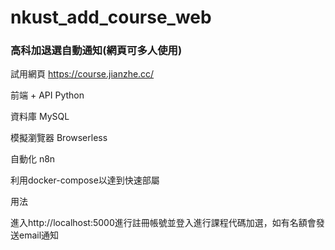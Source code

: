 # nkust_add_course_web
### 高科加退選自動通知(網頁可多人使用)

試用網頁
https://course.jianzhe.cc/

前端 + API Python

資料庫 MySQL

模擬瀏覽器 Browserless

自動化 n8n

利用docker-compose以達到快速部屬

用法 

進入http://localhost:5000進行註冊帳號並登入進行課程代碼加選，如有名額會發送email通知
